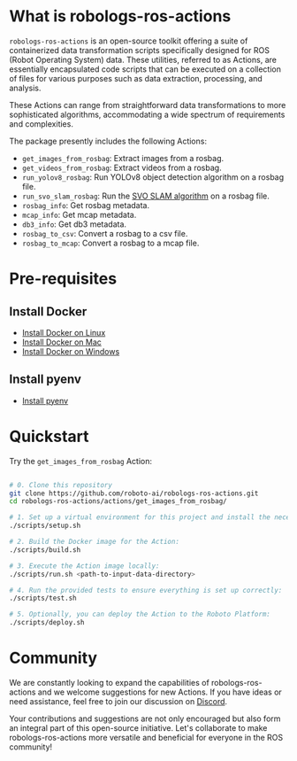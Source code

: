 # What is robologs-ros-actions


`robologs-ros-actions` is an open-source toolkit offering a suite of containerized data transformation scripts specifically designed for ROS (Robot Operating System) data. These utilities, referred to as Actions, are essentially encapsulated code scripts that can be executed on a collection of files for various purposes such as data extraction, processing, and analysis.

These Actions can range from straightforward data transformations to more sophisticated algorithms, accommodating a wide spectrum of requirements and complexities.



The package presently includes the following Actions:

- `get_images_from_rosbag`: Extract images from a rosbag.
- `get_videos_from_rosbag`: Extract videos from a rosbag.
- `run_yolov8_rosbag`: Run YOLOv8 object detection algorithm on a rosbag file.
- `run_svo_slam_rosbag`: Run the [SVO SLAM algorithm](https://github.com/uzh-rpg/rpg_svo_pro_open) on a rosbag file.
- `rosbag_info`: Get rosbag metadata.
- `mcap_info`: Get mcap metadata.
- `db3_info`: Get db3 metadata.
- `rosbag_to_csv`: Convert a rosbag to a csv file.
- `rosbag_to_mcap`: Convert a rosbag to a mcap file.

# Pre-requisites

## Install Docker
- [Install Docker on Linux](https://docs.docker.com/desktop/install/linux-install/)
- [Install Docker on Mac](https://docs.docker.com/desktop/install/mac-install/)
- [Install Docker on Windows](https://docs.docker.com/desktop/install/windows-install/)

## Install pyenv

- [Install pyenv](https://github.com/pyenv/pyenv)

# Quickstart

Try the `get_images_from_rosbag` Action:

```bash

# 0. Clone this repository
git clone https://github.com/roboto-ai/robologs-ros-actions.git
cd robologs-ros-actions/actions/get_images_from_rosbag/

# 1. Set up a virtual environment for this project and install the necessary development dependencies, which includes the `roboto` CLI:
./scripts/setup.sh

# 2. Build the Docker image for the Action: 
./scripts/build.sh

# 3. Execute the Action image locally: 
./scripts/run.sh <path-to-input-data-directory>

# 4. Run the provided tests to ensure everything is set up correctly: 
./scripts/test.sh

# 5. Optionally, you can deploy the Action to the Roboto Platform: 
./scripts/deploy.sh

```

# Community

We are constantly looking to expand the capabilities of robologs-ros-actions and we welcome suggestions for new Actions. If you have ideas or need assistance, feel free to join our discussion on [Discord](https://discord.gg/rvXqP6EjwF).

Your contributions and suggestions are not only encouraged but also form an integral part of this open-source initiative. Let's collaborate to make robologs-ros-actions more versatile and beneficial for everyone in the ROS community!
